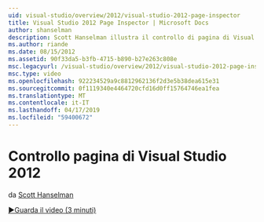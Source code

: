 ```yaml
---
uid: visual-studio/overview/2012/visual-studio-2012-page-inspector
title: Visual Studio 2012 Page Inspector | Microsoft Docs
author: shanselman
description: Scott Hanselman illustra il controllo di pagina di Visual Studio 2012.
ms.author: riande
ms.date: 08/15/2012
ms.assetid: 90f33da5-b3fb-4715-b890-b27e263c808e
msc.legacyurl: /visual-studio/overview/2012/visual-studio-2012-page-inspector
msc.type: video
ms.openlocfilehash: 922234529a9c8812962136f2d3e5b38dea615e31
ms.sourcegitcommit: 0f1119340e4464720cfd16d0ff15764746ea1fea
ms.translationtype: MT
ms.contentlocale: it-IT
ms.lasthandoff: 04/17/2019
ms.locfileid: "59400672"
---
```

# <a name="visual-studio-2012-page-inspector"></a>Controllo pagina di Visual Studio 2012

da [Scott Hanselman](https://github.com/shanselman)

[&#9654;Guarda il video (3 minuti)](https://channel9.msdn.com/Blogs/ASP-NET-Site-Videos/visual-studio-2012-page-inspector)
